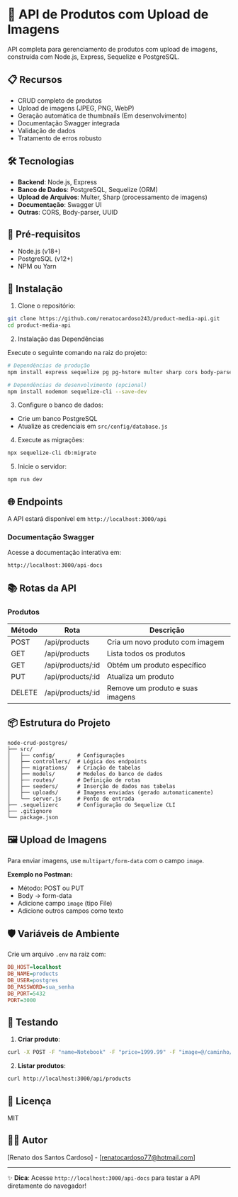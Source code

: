 # 🚀 API de Produtos com Upload de Imagens

API completa para gerenciamento de produtos com upload de imagens, construída com Node.js, Express, Sequelize e PostgreSQL.

## 📋 Recursos

- CRUD completo de produtos
- Upload de imagens (JPEG, PNG, WebP)
- Geração automática de thumbnails (Em desenvolvimento)
- Documentação Swagger integrada
- Validação de dados
- Tratamento de erros robusto

## 🛠️ Tecnologias

- **Backend**: Node.js, Express
- **Banco de Dados**: PostgreSQL, Sequelize (ORM)
- **Upload de Arquivos**: Multer, Sharp (processamento de imagens)
- **Documentação**: Swagger UI
- **Outras**: CORS, Body-parser, UUID

## 📌 Pré-requisitos

- Node.js (v18+)
- PostgreSQL (v12+)
- NPM ou Yarn

## 🚀 Instalação

1. Clone o repositório:
```bash
git clone https://github.com/renatocardoso243/product-media-api.git
cd product-media-api
```

2. Instalação das Dependências

Execute o seguinte comando na raiz do projeto:

```bash
# Dependências de produção
npm install express sequelize pg pg-hstore multer sharp cors body-parser dotenv swagger-ui-express swagger-jsdoc uuid

# Dependências de desenvolvimento (opcional)
npm install nodemon sequelize-cli --save-dev
```

3. Configure o banco de dados:
- Crie um banco PostgreSQL
- Atualize as credenciais em `src/config/database.js`

4. Execute as migrações:
```bash
npx sequelize-cli db:migrate
```

5. Inicie o servidor:
```bash
npm run dev
```

## 🌐 Endpoints

A API estará disponível em `http://localhost:3000/api`

### Documentação Swagger
Acesse a documentação interativa em:
```
http://localhost:3000/api-docs
```

## 📚 Rotas da API

### Produtos
| Método | Rota               | Descrição                          |
|--------|--------------------|-----------------------------------|
| POST   | /api/products      | Cria um novo produto com imagem    |
| GET    | /api/products      | Lista todos os produtos            |
| GET    | /api/products/:id  | Obtém um produto específico        |
| PUT    | /api/products/:id  | Atualiza um produto                |
| DELETE | /api/products/:id  | Remove um produto e suas imagens   |

## 📦 Estrutura do Projeto

```
node-crud-postgres/
├── src/
│   ├── config/       # Configurações
│   ├── controllers/  # Lógica dos endpoints
│   ├── migrations/   # Criação de tabelas
│   ├── models/       # Modelos do banco de dados
│   ├── routes/       # Definição de rotas
│   ├── seeders/      # Inserção de dados nas tabelas
│   ├── uploads/      # Imagens enviadas (gerado automaticamente)
│   └── server.js     # Ponto de entrada
├── .sequelizerc      # Configuração do Sequelize CLI
├── .gitignore
└── package.json
```

## 🖼️ Upload de Imagens

Para enviar imagens, use `multipart/form-data` com o campo `image`.

**Exemplo no Postman:**
- Método: POST ou PUT
- Body → form-data
- Adicione campo `image` (tipo File)
- Adicione outros campos como texto

## 🛡️ Variáveis de Ambiente

Crie um arquivo `.env` na raiz com:

```ini
DB_HOST=localhost
DB_NAME=products
DB_USER=postgres
DB_PASSWORD=sua_senha
DB_PORT=5432
PORT=3000
```

## 🧪 Testando

1. **Criar produto**:
```bash
curl -X POST -F "name=Notebook" -F "price=1999.99" -F "image=@/caminho/da/imagem.jpg" http://localhost:3000/api/products
```

2. **Listar produtos**:
```bash
curl http://localhost:3000/api/products
```

## 📄 Licença

MIT

## 👨‍💻 Autor

[Renato dos Santos Cardoso] - [renatocardoso77@hotmail.com]

---

✨ **Dica**: Acesse `http://localhost:3000/api-docs` para testar a API diretamente do navegador!
